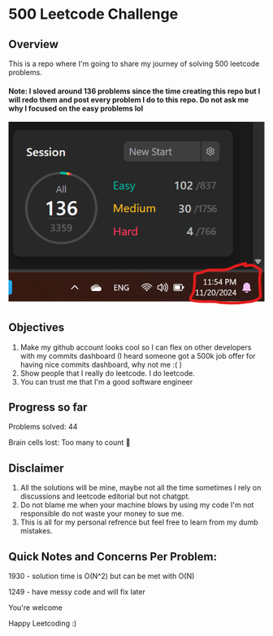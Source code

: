 # 500 Leetcode Challenge
## Overview
This is a repo where I'm going to share my journey of solving 500 leetcode problems. 
#### Note: I sloved around 136 problems since the time creating this repo but I will redo them and post every problem I do to this repo. Do not ask me why I focused on the easy problems lol
![alt text](pictures/image.png)


## Objectives
1) Make my github account looks cool so I can flex on other developers with my commits dashboard (I heard someone got a 500k job offer for having nice commits dashboard, why not me :( )
2) Show people that I really do leetcode. I do leetcode. 
3) You can trust me that I'm a good software engineer

## Progress so far
Problems solved: 44

Brain cells lost: Too many to count 🧠


## Disclaimer
1) All the solutions will be mine, maybe not all the time sometimes I rely on discussions and leetcode editorial but not chatgpt.
2) Do not blame me when your machine blows by using my code I'm not responsible do not waste your money to sue me.
3) This is all for my personal refrence but feel free to learn from my dumb mistakes.

## Quick Notes and Concerns Per Problem:
1930 - solution time is O(N^2) but can be met with O(N)

1249 - have messy code and will fix later


You're welcome 

Happy Leetcoding :)
